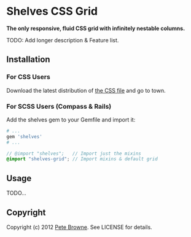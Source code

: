 Shelves CSS Grid
================

**The only responsive, fluid CSS grid with infinitely nestable columns.**

TODO: Add longer description & Feature list.


Installation
------------

### For CSS Users

Download the latest distribution of [the CSS file](https://raw.github.com/petebrowne/shelves/master/css/shelves.css) and go to town.

### For SCSS Users (Compass & Rails)

Add the shelves gem to your Gemfile and import it:

``` ruby
# ...
gem 'shelves'
# ...
```

``` scss
// @import "shelves";   // Import just the mixins
@import "shelves-grid"; // Import mixins & default grid
```


Usage
-----

TODO...


Copyright
---------

Copyright (c) 2012 [Pete Browne](http://petebrowne.com). See LICENSE for details.

